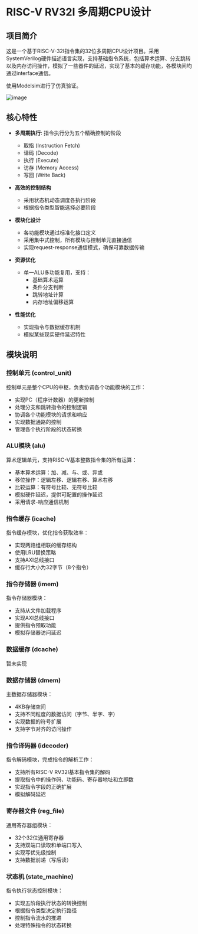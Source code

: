 # RISC-V RV32I 多周期CPU设计

## 项目简介
这是一个基于RISC-V-32I指令集的32位多周期CPU设计项目。采用SystemVerilog硬件描述语言实现，支持基础指令系统，包括算术运算、分支跳转以及内存访问操作，模拟了一些器件的延迟，实现了基本的缓存功能，各模块间均通过interface通信。

使用Modelsim进行了仿真验证。

![image](https://github.com/user-attachments/assets/52b76d8e-1400-4e2a-85b7-5071cf069289)

## **核心特性**
- **多周期执行**: 指令执行分为五个精确控制的阶段
  - 取指 (Instruction Fetch)
  - 译码 (Decode)
  - 执行 (Execute)
  - 访存 (Memory Access)
  - 写回 (Write Back)

- **高效的控制结构**
  - 采用状态机动态调度各执行阶段
  - 根据指令类型智能选择必要阶段

- **模块化设计**
  - 各功能模块通过标准化接口定义
  - 采用集中式控制，所有模块与控制单元直接通信
  - 实现request-response通信模式，确保可靠数据传输

- **资源优化**
  - 单一ALU多功能复用，支持：
    - 基础算术运算
    - 条件分支判断
    - 跳转地址计算
    - 内存地址偏移运算

- **性能优化**
  - 实现指令与数据缓存机制
  - 模拟某些现实硬件延迟特性

## 模块说明

### 控制单元 (control_unit)
控制单元是整个CPU的中枢，负责协调各个功能模块的工作：
- 实现PC（程序计数器）的更新控制
- 处理分支和跳转指令的控制逻辑
- 协调各个功能模块的请求和响应
- 实现数据通路的控制
- 管理各个执行阶段的状态转换

### ALU模块 (alu)
算术逻辑单元，支持RISC-V基本整数指令集的所有运算：
- 基本算术运算：加、减、与、或、异或
- 移位操作：逻辑左移、逻辑右移、算术右移
- 比较运算：有符号比较、无符号比较
- 模拟硬件延迟，提供可配置的操作延迟
- 采用请求-响应通信机制

### 指令缓存 (icache)
指令缓存模块，优化指令获取效率：
- 实现两路组相联的缓存结构
- 使用LRU替换策略
- 支持AXI总线接口
- 缓存行大小为32字节（8个指令）

### 指令存储器 (imem)
指令存储器模块：
- 支持从文件加载程序
- 实现AXI总线接口
- 提供指令预取功能
- 模拟存储器访问延迟

### 数据缓存 (dcache)
暂未实现

### 数据存储器 (dmem)
主数据存储器模块：
- 4KB存储空间
- 支持不同粒度的数据访问（字节、半字、字）
- 实现数据的符号扩展
- 支持字节对齐的访问操作

### 指令译码器 (idecoder)
指令解码模块，完成指令的解析工作：
- 支持所有RISC-V RV32I基本指令集的解码
- 提取指令中的操作码、功能码、寄存器地址和立即数
- 实现指令字段的正确扩展
- 模拟解码延迟

### 寄存器文件 (reg_file)
通用寄存器组模块：
- 32个32位通用寄存器
- 支持双端口读取和单端口写入
- 实现写优先级控制
- 支持数据前递（写后读）

### 状态机 (state_machine)
指令执行状态控制模块：
- 实现五阶段执行状态的转换控制
- 根据指令类型决定执行路径
- 控制指令流水的推进
- 处理特殊指令的状态转换

